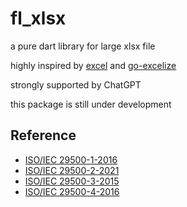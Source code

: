 # fl_xlsx

a pure dart library for large xlsx file

highly inspired by [excel](https://github.com/justkawal/excel)
and [go-excelize](https://github.com/qax-os/excelize)
 
strongly supported by ChatGPT

this package is still under development

## Reference

- [ISO/IEC 29500-1-2016](https://www.iso.org/en/contents/data/standard/07/16/71691.html)
- [ISO/IEC 29500-2-2021](https://www.iso.org/en/contents/data/standard/07/78/77818.html)
- [ISO/IEC 29500-3-2015](https://www.iso.org/en/contents/data/standard/06/55/65533.html)
- [ISO/IEC 29500-4-2016](https://www.iso.org/en/contents/data/standard/07/16/71692.html)
